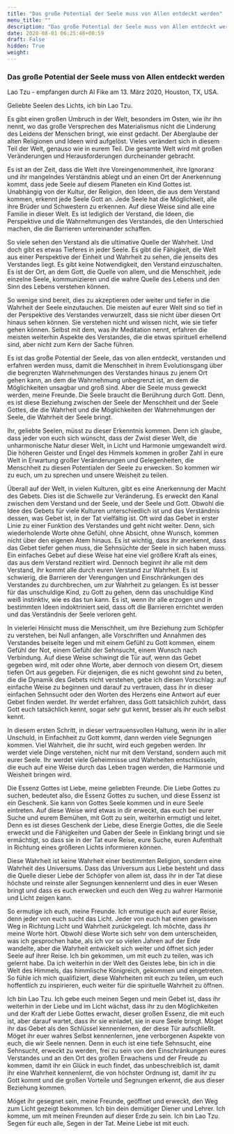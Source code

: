 ```yaml
---
title: "Das große Potential der Seele muss von Allen entdeckt werden"
menu_title: ""
description: "Das große Potential der Seele muss von Allen entdeckt werden"
date: 2020-08-01 06:25:48+00:59
draft: False
hidden: True
weight:
---
```

### Das große Potential der Seele muss von Allen entdeckt werden

Lao Tzu - empfangen durch Al Fike am 13. März 2020, Houston, TX, USA.

Geliebte Seelen des Lichts, ich bin Lao Tzu.

Es gibt einen großen Umbruch in der Welt, besonders im Osten, wie ihr ihn nennt, wo das große Versprechen des Materialismus nicht die Linderung des Leidens der Menschen bringt, wie einst gedacht. Der Aberglaube der alten Religionen und Ideen wird aufgelöst. Vieles verändert sich in diesem Teil der Welt, genauso wie in eurem Teil. Die gesamte Welt wird mit großen Veränderungen und Herausforderungen durcheinander gebracht.

Es ist an der Zeit, dass die Welt ihre Voreingenommenheit, ihre Ignoranz und ihr mangelndes Verständnis ablegt und an einen Ort der Anerkennung kommt, dass jede Seele auf diesem Planeten ein Kind Gottes ist. Unabhängig von der Kultur, der Religion, den Ideen, die aus dem Verstand kommen, erkennt jede Seele Gott an. Jede Seele hat die Möglichkeit, alle ihre Brüder und Schwestern zu erkennen. Auf diese Weise sind alle eine Familie in dieser Welt. Es ist lediglich der Verstand, die Ideen, die Perspektive und die Wahrnehmungen des Verstandes, die den Unterschied machen, die die Barrieren untereinander schaffen.

So viele sehen den Verstand als die ultimative Quelle der Wahrheit. Und doch gibt es etwas Tieferes in jeder Seele. Es gibt die Fähigkeit, die Welt aus einer Perspektive der Einheit und Wahrheit zu sehen, die jenseits des Verstandes liegt. Es gibt keine Notwendigkeit, den Verstand einzuschalten. Es ist der Ort, an dem Gott, die Quelle von allem, und die Menschheit, jede einzelne Seele, kommunizieren und die wahre Quelle des Lebens und den Sinn des Lebens verstehen können.

So wenige sind bereit, dies zu akzeptieren oder weiter und tiefer in die Wahrheit der Seele einzutauchen. Die meisten auf eurer Welt sind so tief in der Perspektive des Verstandes verwurzelt, dass sie nicht über diesen Ort hinaus sehen können. Sie verstehen nicht und wissen nicht, wie sie tiefer gehen können. Selbst mit dem, was ihr Meditation nennt, erfahren die meisten weiterhin Aspekte des Verstandes, die die etwas spirituell erhellend sind, aber nicht zum Kern der Sache führen.

Es ist das große Potential der Seele, das von allen entdeckt, verstanden und erfahren werden muss, damit die Menschheit in ihrem Evolutionsgang über die begrenzten Wahrnehmungen des Verstandes hinaus zu jenem Ort gehen kann, an dem die Wahrnehmung unbegrenzt ist, an dem die Möglichkeiten unsagbar und groß sind. Aber die Seele muss geweckt werden, meine Freunde. Die Seele braucht die Berührung durch Gott. Denn, es ist diese Beziehung zwischen der Seele der Menschheit und der Seele Gottes, die die Wahrheit und die Möglichkeiten der Wahrnehmungen der Seele, die Wahrheit der Seele bringt.

Ihr, geliebte Seelen, müsst zu dieser Erkenntnis kommen. Denn ich glaube, dass jeder von euch sich wünscht, dass der Zwist dieser Welt, die unharmonische Natur dieser Welt, in Licht und Harmonie umgewandelt wird. Die höheren Geister und Engel des Himmels kommen in großer Zahl in eure Welt in Erwartung großer Veränderungen und Gelegenheiten, die Menschheit zu diesen Potentialen der Seele zu erwecken.  So kommen wir zu euch, um zu sprechen und unsere Weisheit zu teilen.

Überall auf der Welt, in vielen Kulturen, gibt es eine Anerkennung der Macht des Gebets. Dies ist die Schwelle zur Veränderung. Es erweckt den Kanal zwischen dem Verstand und der Seele, und der Seele und Gott. Obwohl die Idee des Gebets für viele Kulturen unterschiedlich ist und das Verständnis dessen, was Gebet ist, in der Tat vielfältig ist. Oft wird das Gebet in erster Linie zu einer Funktion des Verstandes und geht nicht weiter. Denn, sich wiederholende Worte ohne Gefühl, ohne Absicht, ohne Wunsch, kommen nicht über den eigenen Atem hinaus. Es ist wichtig, dass ihr anerkennt, dass das Gebet tiefer gehen muss, die Sehnsüchte der Seele in sich haben muss. Ein einfaches Gebet auf diese Weise hat eine viel größere Kraft als eines, das aus dem Verstand rezitiert wird. Dennoch beginnt ihr alle mit dem Verstand, ihr kommt alle durch euren Verstand zur Wahrheit. Es ist schwierig, die Barrieren der Verengungen und Einschränkungen des Verstandes zu durchbrechen, um zur Wahrheit zu gelangen. Es ist besser für das unschuldige Kind, zu Gott zu gehen, denn das unschuldige Kind weiß instinktiv, wie es das tun kann. Es ist, wenn ihr alle erzogen und in bestimmten Ideen indoktriniert seid, dass oft die Barrieren errichtet werden und das Verständnis der Seele verloren geht.

In vielerlei Hinsicht muss die Menschheit, um ihre Beziehung zum Schöpfer zu verstehen, bei Null anfangen, alle Vorschriften und Annahmen des Verstandes beiseite legen und mit einem Gefühl zu Gott kommen, einem Gefühl der Not, einem Gefühl der Sehnsucht, einem Wunsch nach Verbindung. Auf diese Weise schwingt die Tür auf, wenn das Gebet gegeben wird, mit oder ohne Worte, aber dennoch von diesem Ort, diesem tiefen Ort aus gegeben. Für diejenigen, die es nicht gewohnt sind zu beten, die die Dynamik des Gebets nicht verstehen, gebe ich diesen Vorschlag: auf einfache Weise zu beginnen und darauf zu vertrauen, dass ihr in dieser einfachen Sehnsucht oder den Worten des Herzens eine Antwort auf euer Gebet finden werdet. Ihr werdet erfahren, dass Gott tatsächlich zuhört, dass Gott euch tatsächlich kennt, sogar sehr gut kennt, besser als ihr euch selbst kennt.

In diesem ersten Schritt, in dieser vertrauensvollen Haltung, wenn ihr in aller Unschuld, in Einfachheit zu Gott kommt, dann werden viele Segnungen kommen. Viel Wahrheit, die ihr sucht, wird euch gegeben werden. Ihr werdet viele Dinge verstehen, nicht nur mit dem Verstand, sondern auch mit eurer Seele. Ihr werdet viele Geheimnisse und Wahrheiten entschlüsseln, die euch auf eine Weise durch das Leben tragen werden, die Harmonie und Weisheit bringen wird.

Die Essenz Gottes ist Liebe, meine geliebten Freunde. Die Liebe Gottes zu suchen, bedeutet also, die Essenz Gottes zu suchen, und diese Essenz ist ein Geschenk. Sie kann von Gottes Seele kommen und in eure Seele eintreten. Auf diese Weise wird etwas in dir erweckt, das euch bei eurer Suche und eurem Bemühen, mit Gott zu sein, weiterhin ermutigt und leitet. Denn es ist dieses Geschenk der Liebe, diese Energie Gottes, die die Seele erweckt und die Fähigkeiten und Gaben der Seele in Einklang bringt und sie ermächtigt, so dass sie in der Tat eure Reise, eure Suche, euren Aufenthalt in Richtung eines größeren Lichts informieren können.

Diese Wahrheit ist keine Wahrheit einer bestimmten Religion, sondern eine Wahrheit des Universums. Dass das Universum aus Liebe besteht und dass die Quelle dieser Liebe der Schöpfer von allem ist, dass ihr in der Tat diese höchste und reinste aller Segnungen kennenlernt und dies in euer Wesen bringt und dass es euch erwecken und euch den Weg zu wahrer Harmonie und Licht zeigen kann.

So ermutige ich euch, meine Freunde. Ich ermutige euch auf eurer Reise, denn jeder von euch sucht das Licht. Jeder von euch hat einen gewissen Weg in Richtung Licht und Wahrheit zurückgelegt. Ich möchte, dass ihr meine Worte hört. Obwohl diese Worte sich sehr von dem unterscheiden, was ich gesprochen habe, als ich vor so vielen Jahren auf der Erde wandelte, aber die Wahrheit entwickelt sich weiter und öffnet sich jeder Seele auf ihrer Reise. Ich bin gekommen, um mit euch zu teilen, was ich gelernt habe. Da ich weiterhin in der Welt des Geistes lebe, bin ich in die Welt des Himmels, das himmlische Königreich, gekommen und eingetreten. So fühle ich mich qualifiziert, diese Wahrheiten mit euch zu teilen, um euch hoffentlich zu inspirieren, euch weiter für die spirituelle Wahrheit zu öffnen.

Ich bin Lao Tzu. Ich gebe euch meinen Segen und mein Gebet ist, dass ihr weiterhin in der Liebe und im Licht wächst, dass ihr zu den Möglichkeiten und der Kraft der Liebe Gottes erwacht, dieser großen Essenz, die mit euch ist, aber darauf wartet, dass ihr sie einladet, sie in eure Seele bringt. Möget ihr das Gebet als den Schlüssel kennenlernen, der diese Tür aufschließt. Möget ihr euer wahres Selbst kennenlernen, jene verborgenen Aspekte von euch, die wir Seele nennen. Denn in euch ist eine tiefe Sehnsucht, eine Sehnsucht, erweckt zu werden, frei zu sein von den Einschränkungen eures Verstandes und an den Ort des großen Erwachens und der Freude zu kommen, damit ihr ein Glück in euch findet, das unbeschreiblich ist, damit ihr eine Wahrheit kennenlernt, die von höchster Ordnung ist, damit ihr zu Gott kommt und die großen Vorteile und Segnungen erkennt, die aus dieser Beziehung kommen.

Möget ihr gesegnet sein, meine Freunde, geöffnet und erweckt, den Weg zum Licht gezeigt bekommen. Ich bin dein demütiger Diener und Lehrer. Ich komme, um mit meinen Freunden auf dieser Erde zu sein. Ich bin Lao Tzu. Segen für euch alle, Segen in der Tat. Meine Liebe ist mit euch.
